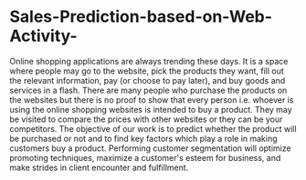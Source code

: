 # Sales-Prediction-based-on-Web-Activity-

Online shopping applications are always trending these days. It is a space where people may go to the website, pick the products they want, fill out the relevant information, pay (or choose to pay later), and buy goods and services in a flash. There are many people who purchase the products on the websites but there is no proof to show that every person i.e. whoever is using the online shopping websites is intended to buy a product. They may be visited to compare the prices with other websites or they can be your competitors. The objective of our work is to predict whether the product will be purchased or not and to find key factors which play a role in making customers buy a product. Performing customer segmentation will optimize promoting techniques, maximize a customer's esteem for business, and make strides in client encounter and fulfillment.
